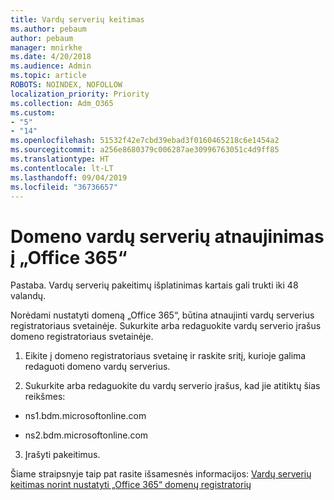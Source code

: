 ```yaml
---
title: Vardų serverių keitimas
ms.author: pebaum
author: pebaum
manager: mnirkhe
ms.date: 4/20/2018
ms.audience: Admin
ms.topic: article
ROBOTS: NOINDEX, NOFOLLOW
localization_priority: Priority
ms.collection: Adm_O365
ms.custom:
- "5"
- "14"
ms.openlocfilehash: 51532f42e7cbd39ebad3f0160465218c6e1454a2
ms.sourcegitcommit: a256e8680379c006287ae30996763051c4d9ff85
ms.translationtype: HT
ms.contentlocale: lt-LT
ms.lasthandoff: 09/04/2019
ms.locfileid: "36736657"
---
```

# <a name="update-your-domain-nameservers-to-office-365"></a>Domeno vardų serverių atnaujinimas į „Office 365“

Pastaba. Vardų serverių pakeitimų išplatinimas kartais gali trukti iki 48 valandų.
  
Norėdami nustatyti domeną „Office 365“, būtina atnaujinti vardų serverius registratoriaus svetainėje. Sukurkite arba redaguokite vardų serverio įrašus domeno registratoriaus svetainėje.
  
1. Eikite į domeno registratoriaus svetainę ir raskite sritį, kurioje galima redaguoti domeno vardų serverius.
  
2. Sukurkite arba redaguokite du vardų serverio įrašus, kad jie atitiktų šias reikšmes:

  - ns1.bdm.microsoftonline.com

  - ns2.bdm.microsoftonline.com

3. Įrašyti pakeitimus.

Šiame straipsnyje taip pat rasite išsamesnės informacijos: [Vardų serverių keitimas norint nustatyti „Office 365“ domenų registratorių](https://docs.microsoft.com//office365/admin/get-help-with-domains/change-nameservers-at-any-domain-registrar)
  